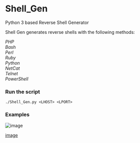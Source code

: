 # Shell_Gen

Python 3 based Reverse Shell Generator

Shell Gen generates reverse shells with the following methods:
		
*PHP*  
*Bash*  
*Perl*  
*Ruby*  
*Python*  
*NetCat*  
*Telnet*  
*PowerShell*  

### Run the script
`./Shell_Gen.py <LHOST> <LPORT>`

### Examples
![image](https://user-images.githubusercontent.com/22828882/50621309-0669dc00-0ed3-11e9-90d4-18a7c105d8f9.png)

[image](https://user-images.githubusercontent.com/22828882/50621446-f56d9a80-0ed3-11e9-9403-2fdfb9c271f6.png)